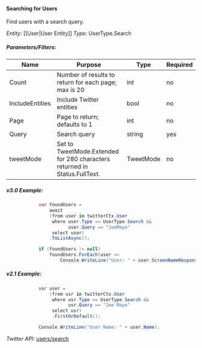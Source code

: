 #### Searching for Users

Find users with a search query.

*Entity:* [[User|User Entity]]
*Type:* UserType.Search

##### Parameters/Filters:

| Name | Purpose | Type | Required |
|------|---------|------|----------|
| Count | Number of results to return for each page; max is 20 | int | no |
| IncludeEntities | Include Twitter entities | bool | no |
| Page | Page to return; defaults to 1 | int | no |
| Query | Search query | string | yes |
| tweetMode | Set to TweetMode.Extended for 280 characters returned in Status.FullText. | TweetMode | no |

##### v3.0 Example:

```c#
            var foundUsers =
                await
                (from user in twitterCtx.User
                 where user.Type == UserType.Search &&
                       user.Query == "JoeMayo"
                 select user)
                .ToListAsync();

            if (foundUsers != null)
                foundUsers.ForEach(user => 
                    Console.WriteLine("User: " + user.ScreenNameResponse));
```

##### v2.1 Example:

```c#
            var user =
                (from usr in twitterCtx.User
                 where usr.Type == UserType.Search &&
                       usr.Query == "Joe Mayo"
                 select usr)
                 .FirstOrDefault();

            Console.WriteLine("User Name: " + user.Name);
```

*Twitter API:* [users/search](https://developer.twitter.com/en/docs/accounts-and-users/follow-search-get-users/api-reference/get-users-search)